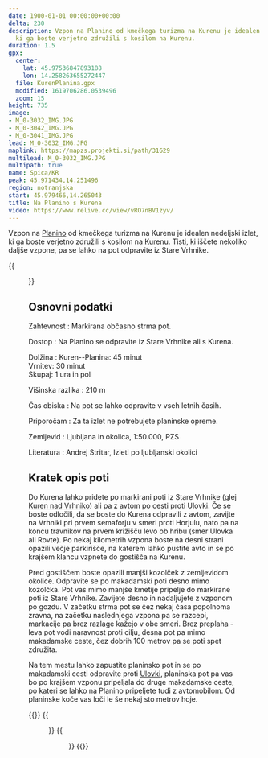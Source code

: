 ```yaml
---
date: 1900-01-01 00:00:00+00:00
delta: 230
description: Vzpon na Planino od kmečkega turizma na Kurenu je idealen nedeljski izlet,
  ki ga boste verjetno združili s kosilom na Kurenu.
duration: 1.5
gpx:
  center:
    lat: 45.97536847893188
    lon: 14.258263655272447
  file: KurenPlanina.gpx
  modified: 1619706286.0539496
  zoom: 15
height: 735
image:
- M_0-3032_IMG.JPG
- M_0-3042_IMG.JPG
- M_0-3041_IMG.JPG
lead: M_0-3032_IMG.JPG
maplink: https://mapzs.projekti.si/path/31629
multilead: M_0-3032_IMG.JPG
multipath: true
name: Spica/KR
peak: 45.971434,14.251496
region: notranjska
start: 45.979466,14.265043
title: Na Planino s Kurena
video: https://www.relive.cc/view/vRO7nBV1zyv/
---
```

Vzpon na [Planino](../) od kmečkega turizma na Kurenu je idealen nedeljski izlet, ki ga boste verjetno združili s kosilom na [Kurenu](../../kuren). Tisti, ki iščete nekoliko daljše vzpone, pa se lahko na pot odpravite iz Stare Vrhnike.

{{<figure src="M_0-3032_IMG.JPG">}}

## Osnovni podatki

Zahtevnost
:   Markirana občasno strma pot.

Dostop
:   Na Planino se odpravite iz Stare Vrhnike ali s Kurena.

Dolžina
:   Kuren--Planina: 45 minut\
    Vrnitev: 30 minut\
    Skupaj: 1 ura in pol

Višinska razlika
:   210 m

Čas obiska
:   Na pot se lahko odpravite v vseh letnih časih.

Priporočam
:   Za ta izlet ne potrebujete planinske opreme.

Zemljevid
:   Ljubljana in okolica, 1:50.000, PZS

Literatura
:   Andrej Stritar, Izleti po ljubljanski okolici

## Kratek opis poti

Do Kurena lahko pridete po markirani poti iz Stare Vrhnike (glej [Kuren nad Vrhniko](../../kuren/)) ali pa z avtom po cesti proti Ulovki. Če se boste odločili, da se boste do Kurena odpravili z avtom, zavijte na Vrhniki pri prvem semaforju v smeri proti Horjulu, nato pa na koncu travnikov na prvem križišču levo ob hribu (smer Ulovka ali Rovte). Po nekaj kilometrih vzpona boste na desni strani opazili večje parkirišče, na katerem lahko pustite avto in se po krajšem klancu vzpnete do gostišča na Kurenu. 

Pred gostiščem boste opazili manjši kozolček z zemljevidom okolice. Odpravite se po makadamski poti desno mimo kozolčka. Pot vas mimo manjše kmetije pripelje do markirane poti iz Stare Vrhnike. Zavijete desno in nadaljujete z vzponom po gozdu. V začetku strma pot se čez nekaj časa popolnoma zravna, na začetku naslednjega vzpona pa se razcepi, markacije pa brez razlage kažejo v obe smeri. Brez preplaha - leva pot vodi naravnost proti cilju, desna pot pa mimo makadamske ceste, čez dobrih 100 metrov pa se poti spet združita.

Na tem mestu lahko zapustite planinsko pot in se po makadamski cesti odpravite proti [Ulovki](../../ulovka), planinska pot pa vas bo po krajšem vzponu pripeljala do druge makadamske ceste, po kateri se lahko na Planino pripeljete tudi z avtomobilom. Od planinske koče vas loči le še nekaj sto metrov hoje.

{{<gallery>}}
{{<figure src="M_0-3042_IMG.JPG" caption="Odcep na cesto proti Ulovki">}}
{{<figure src="M_0-3041_IMG.JPG" caption="Kam pa sedaj?">}}
{{</gallery>}}
